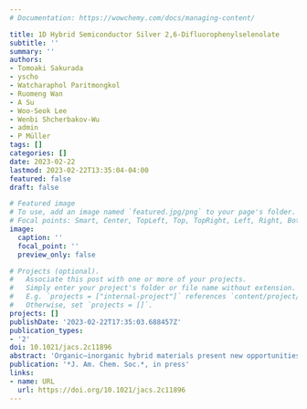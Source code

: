 ```yaml
---
# Documentation: https://wowchemy.com/docs/managing-content/

title: 1D Hybrid Semiconductor Silver 2,6-Difluorophenylselenolate
subtitle: ''
summary: ''
authors:
- Tomoaki Sakurada
- yscho
- Watcharaphol Paritmongkol
- Ruomeng Wan
- A Su
- Woo-Seok Lee
- Wenbi Shcherbakov-Wu
- admin
- P Müller
tags: []
categories: []
date: 2023-02-22
lastmod: 2023-02-22T13:35:04-04:00
featured: false
draft: false

# Featured image
# To use, add an image named `featured.jpg/png` to your page's folder.
# Focal points: Smart, Center, TopLeft, Top, TopRight, Left, Right, BottomLeft, Bottom, BottomRight.
image:
  caption: ''
  focal_point: ''
  preview_only: false

# Projects (optional).
#   Associate this post with one or more of your projects.
#   Simply enter your project's folder or file name without extension.
#   E.g. `projects = ["internal-project"]` references `content/project/deep-learning/index.md`.
#   Otherwise, set `projects = []`.
projects: []
publishDate: '2023-02-22T17:35:03.688457Z'
publication_types:
- '2'
doi: 10.1021/jacs.2c11896
abstract: 'Organic–inorganic hybrid materials present new opportunities for creating low-dimensional structures with unique light–matter interaction. In this work, we report a chemically robust yellow emissive one-dimensional (1D) semiconductor, silver 2,6-difluorophenylselenolate─AgSePhF2(2,6), a new member of the broader class of hybrid low-dimensional semiconductors, metal–organic chalcogenolates. While silver phenylselenolate (AgSePh) crystallizes as a two-dimensional (2D) van der Waals semiconductor, introduction of fluorine atoms at the (2,6) position of the phenyl ring induces a structural transition from 2D sheets to 1D chains. Density functional theory calculations reveal that AgSePhF2 (2,6) has strongly dispersive conduction and valence bands along the 1D crystal axis. Visible photoluminescence centered around λp ≈ 570 nm at room temperature exhibits both prompt (110 ps) and delayed (36 ns) components. The absorption spectrum exhibits excitonic resonances characteristic of low-dimensional hybrid semiconductors, with an exciton binding energy of approximately 170 meV as determined by temperature-dependent photoluminescence. The discovery of an emissive 1D silver organoselenolate highlights the structural and compositional richness of the chalcogenolate material family and provides new insights for molecular engineering of low-dimensional hybrid organic–inorganic semiconductors.'
publication: '*J. Am. Chem. Soc.*, in press'
links:
- name: URL
  url: https://doi.org/10.1021/jacs.2c11896 
---
```


